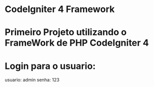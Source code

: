 # CodeIgniter 4 Framework

# Primeiro Projeto utilizando o FrameWork de PHP CodeIgniter 4

# Login para o usuario:

usuario: admin
senha: 123